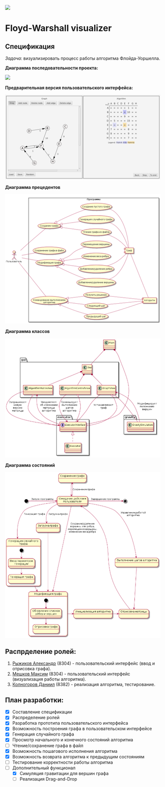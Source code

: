 ![](https://github.com/Heliconter/floyd-warshall-visualizer/workflows/Build/badge.svg)

# Floyd-Warshall visualizer

## Спецификация
  *Задача*: визуализировать процесс работы алгоритма Флойда-Уоршелла.

  **Диаграмма последовательности проекта:**

  ![](images/diagram.png)

  **Предварительная версия пользовательского интерфейса:**

  ![](images/gui.jpg)

  **Диаграмма прецедентов**

  ![](images/usecase.png)

  **Диаграмма классов**

  ![](images/classes.png)

  **Диаграмма состояний**

  ![](images/states.png)

## Распрделение ролей:
  1. [Рыжиков Александр](https://github.com/AlexRyzhickov) (8304) - пользовательский интерфейс (ввод и отрисовка графа).
  2. [Мешков Максим](https://github.com/Heliconter) (8304) - пользовательский интерфейс (визуализация работы алгоритма).
  3. [Колногоров Даниил](https://github.com/pajecawav) (8382) - реализация алгоритма, тестирование.

## План разработки:
- [x] Составление спецификации
- [x] Распределение ролей
- [x] Разработка прототипа пользовательского интерфейса
- [x] Возможность построения графа в пользовательском интерфейсе
- [x] Генерация случайного графа
- [x] Просмотр начального и конечного состояний алгоритма
- [ ] Чтение/сохранение графа в файл
- [x] Возможность пошагового исполнения алгоритма
- [x] Возможность возврата алгоритма к предыдущим состояниям
- [ ] Тестирование корректности работы алгоритма
- [ ] Дополнительный функционал
  - [x] Симуляция гравитации для вершин графа
  - [ ] Реализация Drag-and-Drop
